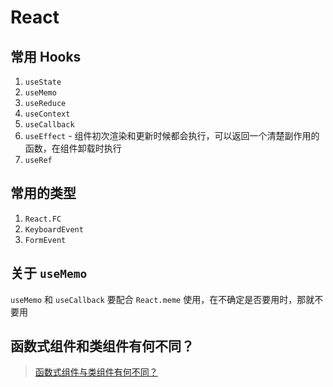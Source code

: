 # React

## 常用 Hooks

1. `useState`
2. `useMemo`
3. `useReduce`
4. `useContext`
5. `useCallback`
6. `useEffect` - 组件初次渲染和更新时候都会执行，可以返回一个清楚副作用的函数，在组件卸载时执行
7. `useRef`

## 常用的类型

1. `React.FC`
2. `KeyboardEvent`
3. `FormEvent`

## 关于 `useMemo`

`useMemo` 和 `useCallback` 要配合 `React.meme` 使用，在不确定是否要用时，那就不要用

## 函数式组件和类组件有何不同？

> [函数式组件与类组件有何不同？](https://overreacted.io/zh-hans/how-are-function-components-different-from-classes/)
